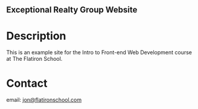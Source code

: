 Exceptional Realty Group Website
---

# Description

This is an example site for the Intro to Front-end Web Development course at The Flatiron School.

# Contact

email: jon@flatironschool.com

